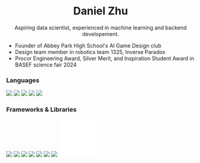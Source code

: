 <h1 align=center >Daniel Zhu</h1>
<p align=center style="font-size: 20">Aspiring data scientist, experienced in machine learning and backend developement.</p>
<ul>
  <li>  Founder of Abbey Park High School's AI Game Design club</li>
  <li>  Design team member in robotics team 1325, Inverse Paradox</li>
  <li>  Procor Engineering Award, Silver Merit, and Inspiration Student Award in BASEF science fair 2024</li>
</ul>

<h3>Languages</h3>
<a href="#"><img src="https://github.com/onemarc/tech-icons/blob/main/icons/python-dark.svg" width="100" style="border: 2 solid black; padding: 2"></a>
<a href="#"><img src="https://github.com/onemarc/tech-icons/blob/main/icons/javascript.svg" width="100"></a>
<a href="#"><img src="https://github.com/onemarc/tech-icons/blob/main/icons/html.svg" width="100"></a>
<a href="#"><img src="https://github.com/onemarc/tech-icons/blob/main/icons/css.svg" width="100"></a> 
<a href="#"><img src="https://github.com/onemarc/tech-icons/blob/main/icons/godot-light.svg" width="100"></a> 

<h3>Frameworks & Libraries</h3>
<a href="#"><img src="https://github.com/onemarc/tech-icons/blob/main/icons/pytorch-light.svg" width="100"></a>
<a href="#"><img src="https://github.com/onemarc/tech-icons/blob/main/icons/flask-light.svg" width="100"></a>
<a href="#"><img src="https://github.com/onemarc/tech-icons/blob/main/icons/rasberrypi-light.svg" width="100"></a>
<a href="#"><img src="https://github.com/onemarc/tech-icons/blob/main/icons/react-light.svg" width="100"></a>
<a href="#"><img src="https://github.com/onemarc/tech-icons/blob/main/icons/opencv-light.svg" width="100"></a>
<a href="#"><img src="https://github.com/onemarc/tech-icons/blob/main/icons/tensorflow-light.svg" width="100"></a>
<a href="#"><img src="https://github.com/onemarc/tech-icons/blob/main/icons/numpy-light.svg" width="100"></a>
<a href="#"><img src="https://github.com/onemarc/tech-icons/blob/main/icons/vitejs-light.svg" width="100"></a>

